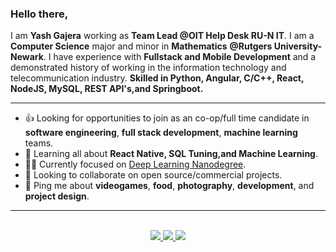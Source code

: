 ### Hello there,

I am **Yash Gajera** working as **Team Lead @OIT Help Desk RU-N IT**. I am a **Computer Science** major and minor in **Mathematics** **@Rutgers University-Newark**. I have experience with **Fullstack and Mobile Development** and a demonstrated history of working in the information technology and telecommunication industry. **Skilled in Python, Angular, C/C++, React, NodeJS, MySQL, REST API's,and Springboot.**

---
- 👍 Looking for opportunities to join as an co-op/full time candidate in **software engineering**, **full stack development**, **machine learning** teams.
- 🌱 Learning all about **React Native, SQL Tuning,and Machine Learning**.
- 👨‍💻  Currently focused on [Deep Learning Nanodegree](https://www.udacity.com/course/deep-learning-nanodegree--nd101).
- 🤝 Looking to collaborate on open source/commercial projects.
- 💬 Ping me about **videogames**, **food**, **photography**, **development**, and **project design**.

---
<p align="center"><br />
  <a href="https://www.linkedin.com/in/yashgajera/">
    <img src="https://img.shields.io/badge/LinkedIn-yashgajera-2867B2">
  </a>
  <a href="https://www.yashgajera.io">
    <img src="https://img.shields.io/badge/website-yashgajera.io-green">
  </a>
  <a href="https://twitter.com/yashgajera_">
    <img src="https://img.shields.io/badge/Twitter-yashgajera__-1DA1F2">
  </a>
</p>
